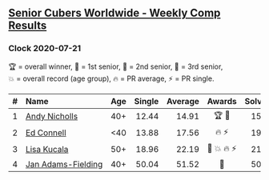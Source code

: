 <style>table {white-space: nowrap;}</style>
<link rel="stylesheet" type="text/css" href="/scw-comp/css/flags.css" />

## [Senior Cubers Worldwide - Weekly Comp Results](/scw-comp/results/)
### Clock 2020-07-21

<span style="white-space: nowrap;">🏆 = overall winner</span>, <span style="white-space: nowrap;">🥇 = 1st senior</span>, <span style="white-space: nowrap;">🥈 = 2nd senior</span>, <span style="white-space: nowrap;">🥉 = 3rd senior</span>, <span style="white-space: nowrap;">💥 = overall record (age group)</span>, <span style="white-space: nowrap;">🔥 = PR average</span>, <span style="white-space: nowrap;">⚡ = PR single</span>.

| # | Name | Age | Single | Average | Awards | Solve 1 | Solve 2 | Solve 3 | Solve 4 | Solve 5 | Video |
| :--: | :-- | :--: | --: | --: | :--: | --: | --: | --: | --: | --: | :-- |
| 1 | [Andy Nicholls](../../persons/andy_nicholls/clock.md) | 40+ | 12.44 | 14.91 | 🏆 🥇 | 15.52 | 15.45 | 13.75 | 12.44 | 19.23 | [Desktop](https://www.facebook.com/events/560843031255896/permalink/564261080914091) / [Mobile](https://m.facebook.com/events/560843031255896?view=permalink&id=564261080914091) |
| 2 | [Ed Connell](../../persons/ed_connell/clock.md) | <40 | 13.88 | 17.56 | 🔥 ⚡ | 19.25 | 16.06 | 13.88 | 17.78 | 18.85 | [Desktop](https://www.facebook.com/events/560843031255896/permalink/563251894348343) / [Mobile](https://m.facebook.com/events/560843031255896?view=permalink&id=563251894348343) |
| 3 | [Lisa Kucala](../../persons/lisa_kucala/clock.md) | 50+ | 18.96 | 22.19 | 🥈 💥 🔥 ⚡ | 21.33 | 18.96 | 29.69 | 24.27 | 20.97 | [Desktop](https://www.facebook.com/events/560843031255896/permalink/563903597616506) / [Mobile](https://m.facebook.com/events/560843031255896?view=permalink&id=563903597616506) |
| 4 | [Jan Adams-Fielding](../../persons/jan_adams_fielding/clock.md) | 40+ | 50.04 | 51.52 | 🥉 | 50.77 | 50.04 | 52.56 | DNF | 51.24 | [Desktop](https://www.facebook.com/events/560843031255896/permalink/564524470887752) / [Mobile](https://m.facebook.com/events/560843031255896?view=permalink&id=564524470887752) |

<!-- Global site tag (gtag.js) - Google Analytics -->
<script async src="https://www.googletagmanager.com/gtag/js?id=UA-86348435-3"></script>
<script>window.dataLayer = window.dataLayer || []; function gtag() {dataLayer.push(arguments);} gtag('js', new Date()); gtag('config', 'UA-86348435-3');</script>
